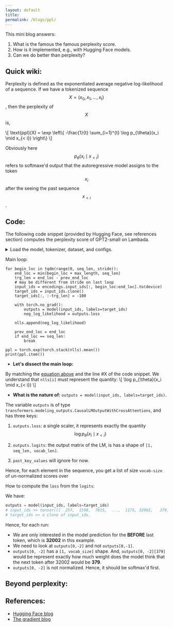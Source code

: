 ```yaml
---
layout: default
title:
permalink: /blogs/ppl/
---
```




This mini blog answers:

1. What is the famous  the famous perplexity score.
2. How is it implemented, e.g., with Hugging Face models.
3. Can we do better than perplexity?

## Quick wiki:

Perplexity is defined as the exponentiated average negative log-likelihood of a sequence. If we have a tokenized sequence $$X = (x_0, x_1, \ldots, x_t)$$, then the perplexity of $$X$$ is,

<div id="eq">
\[
\text{ppl}(X) = \exp 
\left\{ 
-\frac{1}{t} \sum_{i=1}^{t} \log p_{\theta}(x_i \mid x_{< i}) 
\right\}
\]
</div>

Obviously here $$p_{\theta}(x_i \mid x_{< i}) $$ refers to softmaxe'd output that the autoregressive model assigns to the token $$x_i$$ after the seeing the past sequence $$x_{<i}$$.

## Code:

The following code snippet (provided by Hugging Face, see references section) computes the perplexity score of GPT2-small on Lambada.

<details>
	<summary> Load the model, tokenizer, dataset, and configs.</summary>
<div markdown="1">

```python?linenos
from transformers import GPT2LMHeadModel, GPT2TokenizerFast
from datasets import load_dataset

import torch
from tqdm import tqdm
import numpy as np  

device = "cuda"

model  = GPT2LMHeadModel.from_pretrained(f"./hf/73150").to(device)
tokenizer = GPT2TokenizerFast.from_pretrained("gpt2")

test = load_dataset("lambada", split="test")
encodings = tokenizer("\n\n".join(test["text"]), return_tensors="pt")

max_length = model.config.n_positions
stride = 1024
seq_len = encodings.input_ids.size(1)

nlls = []
prev_end_loc = 0
```
</div>
</details>

Main loop:

```python?linenos
for begin_loc in tqdm(range(0, seq_len, stride)):
    end_loc = min(begin_loc + max_length, seq_len)
    trg_len = end_loc - prev_end_loc  
	# may be different from stride on last loop
    input_ids = encodings.input_ids[:, begin_loc:end_loc].to(device)
    target_ids = input_ids.clone()
    target_ids[:, :-trg_len] = -100

    with torch.no_grad():
        outputs = model(input_ids, labels=target_ids)
        neg_log_likelihood = outputs.loss

    nlls.append(neg_log_likelihood)

    prev_end_loc = end_loc
    if end_loc == seq_len:
        break

ppl = torch.exp(torch.stack(nlls).mean())
print(ppl.item())
```

* **Let's dissect the main loop:**

By matching the [equation above](#eq) and the line #X of the code snippet. We understand that `nlls[i]` must represent the quantity:
\\[
\log p_{\theta}(x_i \mid x_{< i})
\\]


* **What is the nature of:** `outputs = model(input_ids, labels=target_ids)`.


The variable `outputs` is of type `transformers.modeling_outputs.CausalLMOutputWithCrossAttentions`, and has three keys:

1. `outputs.loss`: a single scaler, it represents exactly the quantity  $$\log p_{\theta}(x_i \mid x_{< i})$$

2. `outputs.logits`: the output matrix of the LM, is has a shape of `[1, seq_len, vocab_len]`.
3. `past_key_values` will ignore for now.

Hence, for each element in the sequence, you get a list of size `vocab-size` of un-normalized scores over


How to compute the `loss` from the `logits`:

We have:

```python
outputs = model(input_ids, labels=target_ids)
# input_ids >> tensor([[  257,  1598,  7815,  ...,  1175, 32002,   379]], device='cuda:0')
# target_ids >> a clone of input_ids. 
```

Hence, for each run:

* We are only interested in the model prediction for the **BEFORE** last token, which is **32002** in this example.
* We need to look at `outputs[0,-2]` and not `outputs[0,-1]`.
* `outputs[0, -2]` has a `[1, vocab_size]` shape. And, `outputs[0, -2][379]` would be represent exactly how much weight does the model think that the next token after 32002 would be **379**.
* `outputs[0, -2]` is not normalized. Hence, it should be softmax'd first. 


## Beyond perplexity:




## References:

* [Hugging Face blog](https://huggingface.co/docs/transformers/en/perplexity)
* [The gradient blog](https://thegradient.pub/understanding-evaluation-metrics-for-language-models/)



